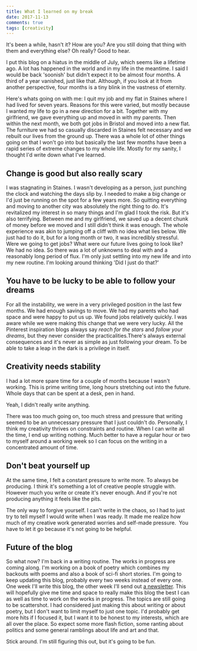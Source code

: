```yaml
---  
title: What I learned on my break  
date: 2017-11-13
comments: true  
tags: [creativity]  
---  
```


It's been a while, hasn't it? How are you? Are you still doing that thing with them and everything else? Oh really? Good to hear.  

I put this blog on a hiatus in the middle of July, which seems like a lifetime ago. A lot has happened in the world and in my life in the meantime. I said I would be back 'soonish' but didn't expect it to be almost four months. A third of a year vanished, just like that. Although, if you look at it from another perspective, four months is a tiny blink in the vastness of eternity.  

Here's whats going on with me: I quit my job and my flat in Staines where I had lived for seven years. Reasons for this were varied, but mostly because I wanted my life to go in a new direction for a bit. Together with my girlfriend, we gave everything up and moved in with my parents. Then within the next month, we both got jobs in Bristol and moved into a new flat. The furniture we had so casually discarded in Staines felt necessary and we rebuilt our lives from the ground up. There was a whole lot of other things going on that I won't go into but basically the last few months have been a rapid series of extreme changes to my whole life. Mostly for my sanity, I thought I'd write down what I've learned.  

<h2>Change is good but also really scary</h2>  

I was stagnating in Staines. I wasn't developing as a person, just punching the clock and watching the days slip by. I needed to make a big change or I'd just be running on the spot for a few years more. So quitting everything and moving to another city was absolutely the right thing to do. It's revitalized my interest in so many things and I'm glad I took the risk. But it's also terrifying. Between me and my girlfriend, we saved up a decent chunk of money before we moved and I still didn't think it was enough. The whole experience was akin to jumping off a cliff with no idea what lies below. We just had to do it, but for a long month or two, it was incredibly stressful. Were we going to get jobs? What were our future lives going to look like? We had no idea. So there was a lot of unknowns to deal with and a reasonably long period of flux. I'm only just settling into my new life and into my new routine. I'm looking around thinking 'Did I just do that?'  

<h2>You have to be lucky to be able to follow your dreams</h2>  

For all the instability, we were in a very privileged position in the last few months. We had enough savings to move. We had my parents who had space and were happy to put us up. We found jobs relatively quickly. I was aware while we were making this change that we were very lucky. All the Pinterest inspiration blogs always say *reach for the stars* and *follow your dreams*, but they never consider the practicalities.There's always external consequences and it's never as simple as just following your dream. To be able to take a leap in the dark is a privilege in itself.  

<h2>Creativity needs stability</h2>  

I had a lot more spare time for a couple of months because I wasn't working. This is prime writing time, long hours stretching out into the future. Whole days that can be spent at a desk, pen in hand.  

Yeah, I didn't really write anything.  

There was too much going on, too much stress and pressure that writing seemed to be an unnecessary pressure that I just couldn't do. Personally, I think my creativity thrives on constraints and routine. When I can write all the time, I end up writing nothing. Much better to have a regular hour or two to myself around a working week so I can focus on the writing in a concentrated amount of time.  

<h2>Don't beat yourself up</h2>  

At the same time, I felt a constant pressure to write more. To always be producing. I think it's something a lot of creative people struggle with. However much you write or create it's never enough. And if you're not producing anything it feels like the pits.  

The only way to forgive yourself. I can't write in the chaos, so I had to just try to tell myself I would write when I was ready. It made me realize how much of my creative work generated worries and self-made pressure.  You have to let it go because it's not going to be helpful.  

<h2>Future of the blog</h2>  

So what now? I'm back in a writing routine. The works in progress are coming along. I'm working on a book of poetry which combines my backouts with poems and also a book of sci-fi short stories. I'm going to keep updating this blog, probably every two weeks instead of every one. One week I'll write this blog, the other week I'll send out <a href="http://tinyletter.com/davidralphlewis">a newsletter</a>. This will hopefully give me time and space to really make this blog the best I can as well as time to work on the works in progress. The topics are still going to be scattershot. I had considered just making this about writing or about poetry, but I don't want to limit myself to just one topic. I'd probably get more hits if I focused it, but I want it to be honest to my interests, which are all over the place. So expect some more flash fiction, some ranting about politics and some general ramblings about life and art and that.  

Stick around. I'm still figuring this out, but it's going to be fun.  
